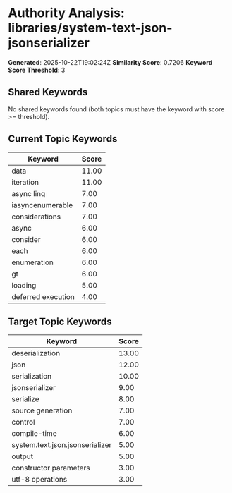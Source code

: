 # Authority Analysis: libraries/system-text-json-jsonserializer

**Generated**: 2025-10-22T19:02:24Z
**Similarity Score**: 0.7206
**Keyword Score Threshold**: 3

## Shared Keywords

No shared keywords found (both topics must have the keyword with score >= threshold).

## Current Topic Keywords

| Keyword | Score |
|---------|-------|
| data | 11.00 |
| iteration | 11.00 |
| async linq | 7.00 |
| iasyncenumerable | 7.00 |
| considerations | 7.00 |
| async | 6.00 |
| consider | 6.00 |
| each | 6.00 |
| enumeration | 6.00 |
| gt | 6.00 |
| loading | 5.00 |
| deferred execution | 4.00 |

## Target Topic Keywords

| Keyword | Score |
|---------|-------|
| deserialization | 13.00 |
| json | 12.00 |
| serialization | 10.00 |
| jsonserializer | 9.00 |
| serialize | 8.00 |
| source generation | 7.00 |
| control | 7.00 |
| compile-time | 6.00 |
| system.text.json.jsonserializer | 5.00 |
| output | 5.00 |
| constructor parameters | 3.00 |
| utf-8 operations | 3.00 |

